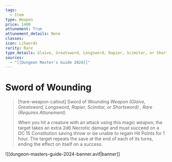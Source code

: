 ```yaml
---
tags:
  - Item
type: Weapon
price: 1400
attunement: True
attunement_details: None
classes:
icon: LiSwords
rarity: Rare
type_details: Glaive, Greatsword, Longsword, Rapier, Scimitar, or Shortsword
sources: 
  - "[[Dungeon Master's Guide 2024]]"
---
```

# Sword of Wounding
>[!rare-weapon-callout] Sword of Wounding
>_Weapon (Glaive, Greatsword, Longsword, Rapier, Scimitar, or Shortsword) , Rare (Requires Attunement)_
>
>When you hit a creature with an attack using this magic weapon, the target takes an extra 2d6 Necrotic damage and must succeed on a DC 15 Constitution saving throw or be unable to regain Hit Points for 1 hour. The target repeats the save at the end of each of its turns, ending the effect on itself on a success.
>


![[dungeon-masters-guide-2024-banner.avif|banner]]